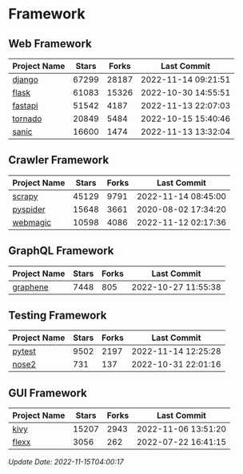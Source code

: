 # Framework

## Web Framework
| Project Name | Stars | Forks | Last Commit |
| ------------ | ----- | ----- | ----------- |
| [django](https://github.com/django/django) | 67299 | 28187 | 2022-11-14 09:21:51 |
| [flask](https://github.com/pallets/flask) | 61083 | 15326 | 2022-10-30 14:55:51 |
| [fastapi](https://github.com/tiangolo/fastapi) | 51542 | 4187 | 2022-11-13 22:07:03 |
| [tornado](https://github.com/tornadoweb/tornado) | 20849 | 5484 | 2022-10-15 15:40:46 |
| [sanic](https://github.com/sanic-org/sanic) | 16600 | 1474 | 2022-11-13 13:32:04 |

## Crawler Framework
| Project Name | Stars | Forks | Last Commit |
| ------------ | ----- | ----- | ----------- |
| [scrapy](https://github.com/scrapy/scrapy) | 45129 | 9791 | 2022-11-14 08:45:00 |
| [pyspider](https://github.com/binux/pyspider) | 15648 | 3661 | 2020-08-02 17:34:20 |
| [webmagic](https://github.com/code4craft/webmagic) | 10598 | 4086 | 2022-11-12 02:17:36 |

## GraphQL Framework
| Project Name | Stars | Forks | Last Commit |
| ------------ | ----- | ----- | ----------- |
| [graphene](https://github.com/graphql-python/graphene) | 7448 | 805 | 2022-10-27 11:55:38 |

## Testing Framework
| Project Name | Stars | Forks | Last Commit |
| ------------ | ----- | ----- | ----------- |
| [pytest](https://github.com/pytest-dev/pytest) | 9502 | 2197 | 2022-11-14 12:25:28 |
| [nose2](https://github.com/nose-devs/nose2) | 731 | 137 | 2022-10-31 22:01:16 |

## GUI Framework
| Project Name | Stars | Forks | Last Commit |
| ------------ | ----- | ----- | ----------- |
| [kivy](https://github.com/kivy/kivy) | 15207 | 2943 | 2022-11-06 13:51:20 |
| [flexx](https://github.com/flexxui/flexx) | 3056 | 262 | 2022-07-22 16:41:15 |

*Update Date: 2022-11-15T04:00:17*